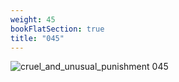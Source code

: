 ```yaml
---
weight: 45
bookFlatSection: true
title: "045"
---
```


![cruel_and_unusual_punishment 045 ](../../jpg/cup_045.jpg)


